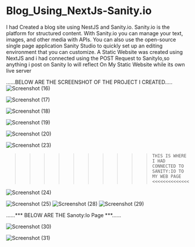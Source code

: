 # Blog_Using_NextJs-Sanity.io
I had Created a blog site using NestJS and Sanity.io.
Sanity.io is the platform for structured content. With Sanity.io you can manage your text, images, and other media with APIs. You can also use the open-source single page application Sanity Studio to quickly set up an editing environment that you can customize.
A Static Website was created using NextJS and i had connected using the POST Request to SanityIo,so anything i post on Sanity Io will reflect On My Static Website while its own live server

......BELOW ARE THE SCREENSHOT OF THE PROJECT I CREATED.....
![Screenshot (16)](https://user-images.githubusercontent.com/73493598/185039258-f61d8217-3917-44c4-8565-c0621693fa93.png)

![Screenshot (17)](https://user-images.githubusercontent.com/73493598/185039481-39959449-cd5b-4da3-af49-bb205615fb35.png)

![Screenshot (18)](https://user-images.githubusercontent.com/73493598/185039577-6b8bb03a-f8ea-4370-a45c-976fe2495b95.png)


![Screenshot (19)](https://user-images.githubusercontent.com/73493598/185039593-eb311402-6cc6-485b-b5b9-acfa88a9bdda.png)

![Screenshot (20)](https://user-images.githubusercontent.com/73493598/185039610-ef93aaf5-71e2-4fe1-a6d7-6e71350f1761.png)

![Screenshot (23)](https://user-images.githubusercontent.com/73493598/185039623-9922ffc3-cf99-49f0-87db-fc9080ba7e01.png)

>>>>>>>>>>     THIS IS WHERE I HAD CONNECTED TO SANITY:IO TO MY WEB PAGE <<<<<<<<<<<<<< 

![Screenshot (24)](https://user-images.githubusercontent.com/73493598/185039664-cb6e0e3d-a684-4412-9733-b3e1120d1992.png)


![Screenshot (25)](https://user-images.githubusercontent.com/73493598/185039693-7f26c246-d39c-417f-82be-be14b8d78771.png)
![Screenshot (28)](https://user-images.githubusercontent.com/73493598/185039709-f5db3578-94c2-489a-addb-1343b986644d.png)
![Screenshot (29)](https://user-images.githubusercontent.com/73493598/185039728-1e9fee6f-a70a-4293-81ac-00e0aab27df9.png)

......***   BELOW ARE THE Sanoty:Io Page ***......



![Screenshot (30)](https://user-images.githubusercontent.com/73493598/185039888-c4a2143c-fdcf-4843-8395-3e11c74f941c.png)


![Screenshot (31)](https://user-images.githubusercontent.com/73493598/185039913-b7e7565b-0310-407f-bd3f-a80bf7377844.png)


